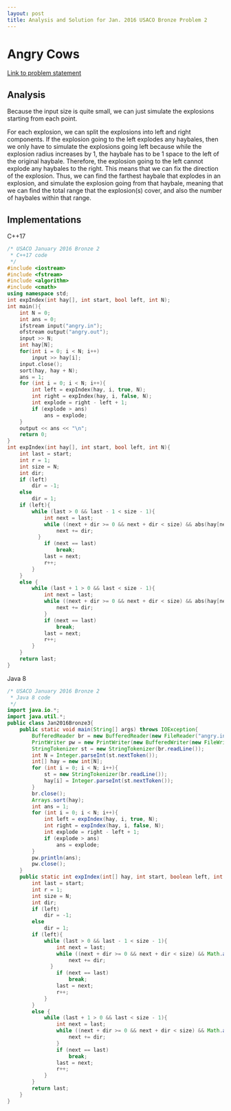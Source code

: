 ```yaml
---
layout: post
title: Analysis and Solution for Jan. 2016 USACO Bronze Problem 2 
---
```

# Angry Cows

[Link to problem statement](http://usaco.org/index.php?page=viewproblem2&cpid=592, "Jan. 2016 USACO, Problem 3 of Bronze")

## Analysis

Because the input size is quite small, we can just simulate the explosions starting from each point.

For each explosion, we can split the explosions into left and right components.  If the explosion going to the left explodes any haybales, then we only have to simulate the explosions going left because while the explosion radius increases by 1, the haybale has to be 1 space to the left of the original haybale.  Therefore, the explosion going to the left cannot explode any haybales to the right.  This means that we can fix the direction of the explosion.  Thus, we can find the farthest haybale that explodes in an explosion, and simulate the explosion going from that haybale, meaning that we can find the total range that the explosion(s) cover, and also the number of haybales within that range.

## Implementations

C++17

```C++
/* USACO January 2016 Bronze 2
 * C++17 code
 */
#include <iostream>
#include <fstream>
#include <algorithm>
#include <cmath>
using namespace std;
int expIndex(int hay[], int start, bool left, int N);
int main(){
    int N = 0;
    int ans = 0;
    ifstream input("angry.in");
    ofstream output("angry.out");
    input >> N;
    int hay[N];
    for(int i = 0; i < N; i++)
        input >> hay[i];
    input.close();
    sort(hay, hay + N);
    ans = 1;
    for (int i = 0; i < N; i++){
        int left = expIndex(hay, i, true, N);
        int right = expIndex(hay, i, false, N);
        int explode = right - left + 1;
        if (explode > ans)
            ans = explode;
    }
    output << ans << "\n";
    return 0;
}
int expIndex(int hay[], int start, bool left, int N){
    int last = start;
    int r = 1;
    int size = N;
    int dir;
    if (left)
        dir = -1;
    else
        dir = 1;
    if (left){
        while (last > 0 && last - 1 < size - 1){
            int next = last;
            while ((next + dir >= 0 && next + dir < size) && abs(hay[next + dir] - hay[last]) <= r){
                next += dir;
          }
            if (next == last)
                break;
            last = next;
            r++;
        }
    }
    else {
        while (last + 1 > 0 && last < size - 1){
            int next = last;
            while ((next + dir >= 0 && next + dir < size) && abs(hay[next + dir] - hay[last]) <= r){
                next += dir;
            }
            if (next == last)
                break;
            last = next;
            r++;
        }
    }
    return last;
}
```

Java 8

```Java
/* USACO January 2016 Bronze 2
 * Java 8 code
 */
import java.io.*;
import java.util.*;
public class Jan2016Bronze3{
    public static void main(String[] args) throws IOException{
        BufferedReader br = new BufferedReader(new FileReader("angry.in"));
        PrintWriter pw = new PrintWriter(new BufferedWriter(new FileWriter("angry.out")));
        StringTokenizer st = new StringTokenizer(br.readLine());
        int N = Integer.parseInt(st.nextToken());
        int[] hay = new int[N];
        for (int i = 0; i < N; i++){
            st = new StringTokenizer(br.readLine());
            hay[i] = Integer.parseInt(st.nextToken());
        }
        br.close();
        Arrays.sort(hay);
        int ans = 1;
        for (int i = 0; i < N; i++){
            int left = expIndex(hay, i, true, N);
            int right = expIndex(hay, i, false, N);
            int explode = right - left + 1;
            if (explode > ans)
                ans = explode;
        }
        pw.println(ans);
        pw.close();
    }
    public static int expIndex(int[] hay, int start, boolean left, int N){
        int last = start;
        int r = 1;
        int size = N;
        int dir;
        if (left)
            dir = -1;
        else
            dir = 1;
        if (left){
            while (last > 0 && last - 1 < size - 1){
                int next = last;
                while ((next + dir >= 0 && next + dir < size) && Math.abs(hay[next + dir] - hay[last]) <= r){
                    next += dir;
              }
                if (next == last)
                    break;
                last = next;
                r++;
            }
        }
        else {
            while (last + 1 > 0 && last < size - 1){
                int next = last;
                while ((next + dir >= 0 && next + dir < size) && Math.abs(hay[next + dir] - hay[last]) <= r){
                    next += dir;
                }
                if (next == last)
                    break;
                last = next;
                r++;
            }
        }
        return last;
    }
}
```